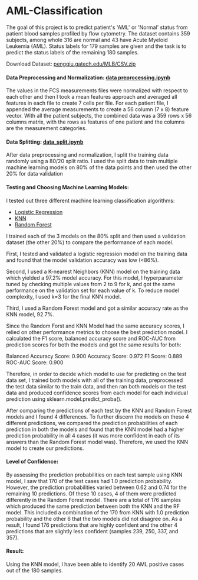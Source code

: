 # AML-Classification

The goal of this project is to predict patient's 'AML' or 'Normal' status from patient blood samples profiled by flow cytometry. The dataset contains 359 subjects, among whole 316 are normal and 43 have Acute Myeloid Leukemia (AML). Status labels for 179 samples are given and the task is to predict the status labels of the remaining 180 samples.

Download Dataset: [pengqiu.gatech.edu/MLB/CSV.zip](http://pengqiu.gatech.edu/MLB/CSV.zip.)

#### Data Preprocessing and Normalization: [data preprocessing.ipynb](https://github.com/manasa711/AML-Classification/blob/main/data_preprocessing_and_normalization.ipynb)

The values in the FCS measurements files were normalized with respect to each other and then I took a mean features approach and averaged all features in each file to create 7 cells per file. For each patient file, I appended the average measurements to create a 56 column (7 x 8) feature vector. With all the patient subjects, the combined data was a 359 rows x 56 columns matrix, with the rows as features of one patient and the columns are the measurement categories.

#### Data Splitting: [data_split.ipynb](https://github.com/manasa711/AML-Classification/blob/main/data_split.ipynb)

After data preprocessing and normalization, I split the training data randomly using a 80/20 split ratio. I used the split data to train multiple machine learning models on 80% of the data points and then used the other 20% for data validation

#### Testing and Choosing Machine Learning Models:

I tested out three different machine learning classification algorithms:
- [Logistic Regression](https://github.com/manasa711/AML-Classification/blob/main/Logistic_Regression_Model.ipynb)
- [KNN](https://github.com/manasa711/AML-Classification/blob/main/KNN_model.ipynb)
- [Random Forest](https://github.com/manasa711/AML-Classification/blob/main/Random_Forest_Model.ipynb)

I trained each of the 3 models on the 80% split and then used a validation dataset (the other 20%) to compare the performance of each model.

First, I tested and validated a logistic regression model on the training data and found that the model validation accuracy was low (<86%).

Second, I used a K-nearest Neighbors (KNN) model on the training data which yielded a 97.2% model accuracy. For this model, I hyperparameter tuned by checking multiple values from 2 to 9 for k, and got the same performance on the validation set for each value of k. To reduce model complexity, I used k=3 for the final KNN model.

Third, I used a Random Forest model and got a similar accuracy rate as the KNN model, 92.7%.

Since the Random Forst and KNN Model had the same accuracy scores, I relied on other performance metrics to choose the best prediction model. I calculated the F1 score, balanced accuracy score and ROC-AUC from prediction scores for both the models and got the same results for both:

Balanced Accuracy Score: 0.900
Accuracy Score: 0.972
F1 Score: 0.889
ROC-AUC Score: 0.900

Therefore, in order to decide which model to use for predicting on the test data set, I trained both models with all of the training data, preprocessed the test data similar to the train data, and then ran both models on the test data and produced confidence scores from each model for each individual prediction using sklearn.model.predict_proba().

After comparing the predictions of each test by the KNN and Random Forest models and I found 4 differences. To further discern the models on these 4 different predictions, we compared the prediction probabilities of each prediction in both the models and found that the KNN model had a higher prediction probability in all 4 cases (it was more confident in each of its answers than the Random Forest model was). Therefore, we used the KNN model to create our predictions.

#### Level of Confidence:

By assessing the prediction probabilities on each test sample using KNN model, I saw that 170 of the test cases had 1.0 prediction probability. However, the prediction probabilities varied between 0.62 and 0.74 for the remaining 10 predictions. Of these 10 cases, 4 of them were predicted differently in the Random Forest model. There are a total of 176 samples which produced the same prediction between both the KNN and the RF model. This included a combination of the 170 from KNN with 1.0 prediction probability and the other 6 that the two models did not disagree on. As a result, I found 176 predictions that are highly confident and the other 4 predictions that are slightly less confident (samples 239, 250, 337, and 357).

#### Result:

Using the KNN model, I have been able to identify 20 AML positive cases out of the 180 samples.
